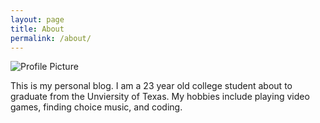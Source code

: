 ```yaml
---
layout: page
title: About
permalink: /about/
---
```


<img src="{{ site.baseurl }}assets/cat.jpg" title="Profile Picture" class="profile">

This is my personal blog. I am a 23 year old college student about to graduate from the Unviersity of Texas. My hobbies include playing video games, finding choice music, and coding. 

